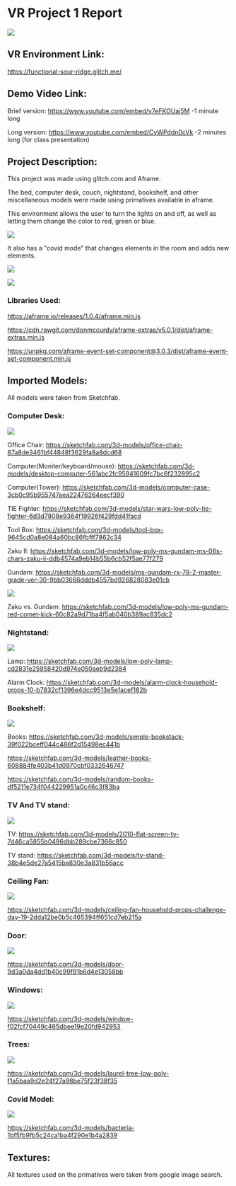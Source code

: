# VR Project 1 Report

![](https://github.com/DillonS91/Project-1/blob/master/screencap%20and%20gifs/quick_look.gif)

## VR Environment Link: 

https://functional-sour-ridge.glitch.me/

## Demo Video Link:

Brief version: https://www.youtube.com/embed/y7eFKOUaj5M
-1 minute long

Long version: https://www.youtube.com/embed/CyWPddn0cVk
-2 minutes long (for class presentation)

## Project Description:

This project was made using glitch.com and Aframe.

The bed, computer desk, couch, nightstand, bookshelf, and other miscellaneous models were made using primatives available in aframe.

This environment allows the user to turn the lights on and off, as well as letting them change the color to red, green or blue.

![](https://github.com/DillonS91/Project-1/blob/master/screencap%20and%20gifs/light_demo.gif)

It also has a "covid mode" that changes elements in the room and adds new elements.

![](https://github.com/DillonS91/Project-1/blob/master/screencap%20and%20gifs/covid_demo1.gif)

![](https://github.com/DillonS91/Project-1/blob/master/screencap%20and%20gifs/covid_demo2.gif)

### Libraries Used:
https://aframe.io/releases/1.0.4/aframe.min.js

https://cdn.rawgit.com/donmccurdy/aframe-extras/v5.0.1/dist/aframe-extras.min.js

https://unpkg.com/aframe-event-set-component@3.0.3/dist/aframe-event-set-component.min.js


## Imported Models:

All models were taken from Sketchfab.

### Computer Desk:
![](https://github.com/DillonS91/Project-1/blob/master/screencap%20and%20gifs/Computer__desk.JPG)

Office Chair:
https://sketchfab.com/3d-models/office-chair-87a8de3461bf44848f3629fa8a8dcd68

Computer(Moniter/keyboard/mouse):
https://sketchfab.com/3d-models/desktop-computer-561abc2fc95941609fc7bc6f232895c2

Computer(Tower):
https://sketchfab.com/3d-models/computer-case-3cb0c95b955747aea22476264eecf390

TIE Fighter:
https://sketchfab.com/3d-models/star-wars-low-poly-tie-fighter-6d3d7808e9364f19926f429fdd41facd

Tool Box:
https://sketchfab.com/3d-models/tool-box-9645cd0a8e084a60bc86fbfff7862c34

Zaku II:
https://sketchfab.com/3d-models/low-poly-ms-gundam-ms-06s-chars-zaku-ii-ddb4574a9eb14b55b6cb52f5ae77f279

Gundam:
https://sketchfab.com/3d-models/ms-gundam-rx-78-2-master-grade-ver-30-9bb03666dddb4557bd926828083e01cb

![](https://github.com/DillonS91/Project-1/blob/master/screencap%20and%20gifs/zvg.JPG)

Zaku vs. Gundam:
https://sketchfab.com/3d-models/low-poly-ms-gundam-red-comet-kick-60c82a9d71ba4f5ab040b389ac835dc2

### Nightstand:
![](https://github.com/DillonS91/Project-1/blob/master/screencap%20and%20gifs/lamp_clock.JPG)

Lamp:
https://sketchfab.com/3d-models/low-poly-lamp-cd2831e25958420d974e050aeb9d2384

Alarm Clock:
https://sketchfab.com/3d-models/alarm-clock-household-props-10-b7832cf1396e4dcc9513e5e1acef182b

### Bookshelf:
![](https://github.com/DillonS91/Project-1/blob/master/screencap%20and%20gifs/books.JPG)

Books:
https://sketchfab.com/3d-models/simple-bookstack-39f022bceff044c486f2d15498ec441b

https://sketchfab.com/3d-models/leather-books-608884fe403b41d0970cbf0332646747

https://sketchfab.com/3d-models/random-books-df5211e734f044229951a0c46c3f83ba

### TV And TV stand:
![](https://github.com/DillonS91/Project-1/blob/master/screencap%20and%20gifs/TV_TVstand.JPG)

TV:
https://sketchfab.com/3d-models/2010-flat-screen-tv-7d46ca5855b0496dbb289cbe7366c850

TV stand:
https://sketchfab.com/3d-models/tv-stand-38b4e5de27a5415ba830e3a831b56acc

### Ceiling Fan:
![](https://github.com/DillonS91/Project-1/blob/master/screencap%20and%20gifs/Ceiling_fan.JPG)

https://sketchfab.com/3d-models/ceiling-fan-household-props-challenge-day-19-2dda12be0b5c465394ff651cd7eb215a

### Door:
![](https://github.com/DillonS91/Project-1/blob/master/screencap%20and%20gifs/door.JPG)

https://sketchfab.com/3d-models/door-9d3a0da4dd1b40c99f91b6d4e13058bb

### Windows:
![](https://github.com/DillonS91/Project-1/blob/master/screencap%20and%20gifs/window.JPG)

https://sketchfab.com/3d-models/window-f02fcf70449c465dbee19e20fd942953

### Trees:
![](https://github.com/DillonS91/Project-1/blob/master/screencap%20and%20gifs/tree.JPG)

https://sketchfab.com/3d-models/laurel-tree-low-poly-f1a5baa9d2e24f27a98be75f23f38f35

### Covid Model:
![](https://github.com/DillonS91/Project-1/blob/master/screencap%20and%20gifs/Covid.JPG)

https://sketchfab.com/3d-models/bacteria-1bf5fb9fb5c24ca1ba4f290e1b4a2839

## Textures:

All textures used on the primatives were taken from google image search.
